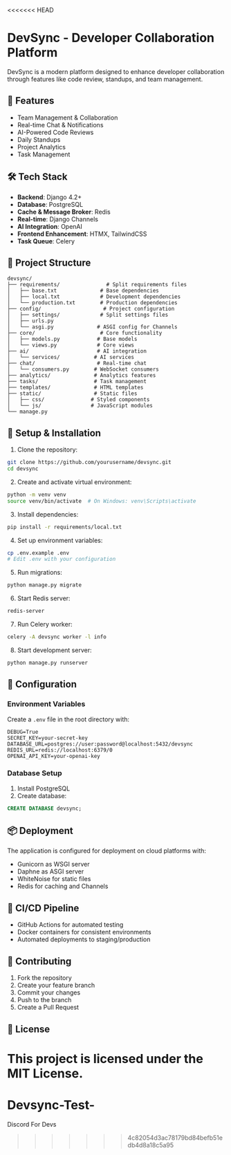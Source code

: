 <<<<<<< HEAD
# DevSync - Developer Collaboration Platform

DevSync is a modern platform designed to enhance developer collaboration through features like code review, standups, and team management.

## 🚀 Features

- Team Management & Collaboration
- Real-time Chat & Notifications
- AI-Powered Code Reviews
- Daily Standups
- Project Analytics
- Task Management

## 🛠️ Tech Stack

- **Backend**: Django 4.2+
- **Database**: PostgreSQL
- **Cache & Message Broker**: Redis
- **Real-time**: Django Channels
- **AI Integration**: OpenAI
- **Frontend Enhancement**: HTMX, TailwindCSS
- **Task Queue**: Celery

## 📁 Project Structure

```
devsync/
├── requirements/               # Split requirements files
│   ├── base.txt              # Base dependencies
│   ├── local.txt             # Development dependencies
│   └── production.txt        # Production dependencies
├── config/                    # Project configuration
│   ├── settings/             # Split settings files
│   ├── urls.py              
│   └── asgi.py              # ASGI config for Channels
├── core/                     # Core functionality
│   ├── models.py            # Base models
│   └── views.py             # Core views
├── ai/                      # AI integration
│   └── services/           # AI services
├── chat/                    # Real-time chat
│   └── consumers.py        # WebSocket consumers
├── analytics/              # Analytics features
├── tasks/                  # Task management
├── templates/              # HTML templates
├── static/                 # Static files
│   ├── css/               # Styled components
│   └── js/                # JavaScript modules
└── manage.py
```

## 🚀 Setup & Installation

1. Clone the repository:
```bash
git clone https://github.com/yourusername/devsync.git
cd devsync
```

2. Create and activate virtual environment:
```bash
python -m venv venv
source venv/bin/activate  # On Windows: venv\Scripts\activate
```

3. Install dependencies:
```bash
pip install -r requirements/local.txt
```

4. Set up environment variables:
```bash
cp .env.example .env
# Edit .env with your configuration
```

5. Run migrations:
```bash
python manage.py migrate
```

6. Start Redis server:
```bash
redis-server
```

7. Run Celery worker:
```bash
celery -A devsync worker -l info
```

8. Start development server:
```bash
python manage.py runserver
```

## 🔧 Configuration

### Environment Variables

Create a `.env` file in the root directory with:

```
DEBUG=True
SECRET_KEY=your-secret-key
DATABASE_URL=postgres://user:password@localhost:5432/devsync
REDIS_URL=redis://localhost:6379/0
OPENAI_API_KEY=your-openai-key
```

### Database Setup

1. Install PostgreSQL
2. Create database:
```sql
CREATE DATABASE devsync;
```

## 📦 Deployment

The application is configured for deployment on cloud platforms with:

- Gunicorn as WSGI server
- Daphne as ASGI server
- WhiteNoise for static files
- Redis for caching and Channels

## 🔄 CI/CD Pipeline

- GitHub Actions for automated testing
- Docker containers for consistent environments
- Automated deployments to staging/production

## 📝 Contributing

1. Fork the repository
2. Create your feature branch
3. Commit your changes
4. Push to the branch
5. Create a Pull Request

## 📄 License

This project is licensed under the MIT License. 
=======
# Devsync-Test-
Discord For Devs
>>>>>>> 4c82054d3ac78179bd84befb51edb4d8a18c5a95
